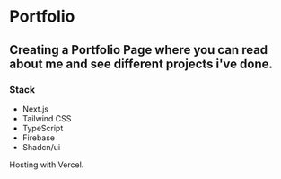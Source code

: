 # Portfolio

## Creating a Portfolio Page where you can read about me and see different projects i've done.

### Stack

- Next.js
- Tailwind CSS
- TypeScript
- Firebase
- Shadcn/ui

Hosting with Vercel.

